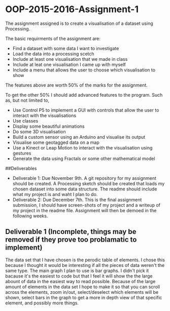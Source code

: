 # OOP-2015-2016-Assignment-1

The assignment assigned is to create a visualisation of a dataset using Processing.

The basic requirments of the assignment are:
  - Find a dataset with some data I want to investigate
  - Load the data into a processing scetch
  - Include at least one visualisation that we made in class
  - Include at leat one visualisation I came up with myself
  - Include a menu that allows the user to choose which visualisation to show

The features above are worth 50% of the marks for the assignment.

To get the other 50% I should add advanced features to the program. Such as, but not limited to,
  - Use Control P5 to implement a GUI with controls that allow the user to interact with the visualisations
  - Use classes
  - Display some beautiful animations
  - Do some 3D visualisation
  - Build a custom sensor using an Arduino and visualise its output
  - Visualise some geotagged data on a map
  - Use a Kinect or Leap Motion to interact with the visualisation using gestures
  - Generate the data using Fractals or some other mathematical model

##Deliverables
  - Deliverable 1: Due November 9th. A git repository for my assignment should be created. A Processing sketch should be         created that loads my chosen dataset into some data structure. The readme should include what my project is and waht I       plan to do.
  - Deliverable 2: Due December 7th. This is the final assignment submission, I should have screen-shots of my project and a     writeup of my project in the readme file. Assignment will then be demoed in the following weeks.




## Deliverable 1 (Incomplete, things may be removed if they prove too problamatic to implement)
  The data set that I have chosen is the perodic table of elements. I chose this because I thought it would be interesting if   all the pieces of data weren't the same type. The main graph I plan to use is bar graphs. I didn't pick it bacause it's the
  easiest to code but that I feel it will show the the large abount of data in the easiest way to read possible. Because of    the large amount of elements in the data set I hope to make it so that you can scroll across the elements, zoom in/out,      select/deselect which elements will be shown, select bars in the graph to get a more in depth view of that specific          element, and possibly more things.
